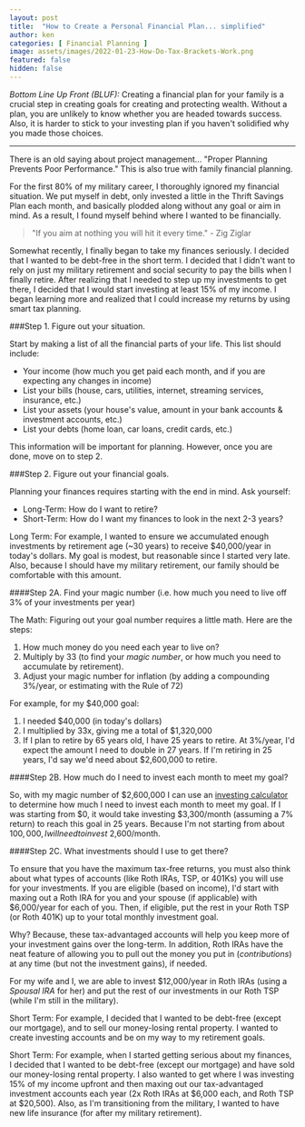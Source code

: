 ```yaml
---
layout: post
title:  "How to Create a Personal Financial Plan... simplified"
author: ken
categories: [ Financial Planning ]
image: assets/images/2022-01-23-How-Do-Tax-Brackets-Work.png
featured: false
hidden: false
---
```


*Bottom Line Up Front (BLUF):* Creating a financial plan for your family is a crucial step in creating goals for creating and protecting wealth.  Without a plan, you are unlikely to know whether you are headed towards success.  Also, it is harder to stick to your investing plan if you haven't solidified why you made those choices.   

-------

There is an old saying about project management... "Proper Planning Prevents Poor Performance."  This is also true with family financial planning.

For the first 80% of my military career, I thoroughly ignored my financial situation.  We put myself in debt, only invested a little in the Thrift Savings Plan each month, and basically plodded along without any goal or aim in mind.  As a result, I found myself behind where I wanted to be financially.  

> "If you aim at nothing you will hit it every time." - Zig Ziglar

Somewhat recently, I finally began to take my finances seriously.  I decided that I wanted to be debt-free in the short term.  I decided that I didn't want to rely on just my military retirement and social security to pay the bills when I finally retire.  After realizing that I needed to step up my investments to get there, I decided that I would start investing at least 15% of my income.  I began learning more and realized that I could increase my returns by using smart tax planning.

###Step 1. Figure out your situation.

Start by making a list of all the financial parts of your life.  This list should include:
- Your income (how much you get paid each month, and if you are expecting any changes in income)
- List your bills (house, cars, utilities, internet, streaming services, insurance, etc.)
- List your assets (your house's value, amount in your bank accounts & investment accounts, etc.)
- List your debts (home loan, car loans, credit cards, etc.)

This information will be important for planning.  However, once you are done, move on to step 2.

###Step 2. Figure out your financial goals.

Planning your finances requires starting with the end in mind.  Ask yourself: 
- Long-Term: How do I want to retire?  
- Short-Term: How do I want my finances to look in the next 2-3 years?

Long Term:
For example, I wanted to ensure we accumulated enough investments by retirement age (~30 years) to receive $40,000/year in today's dollars.  My goal is modest, but reasonable since I started very late.  Also, because I should have my military retirement, our family should be comfortable with this amount.

####Step 2A. Find your magic number (i.e. how much you need to live off 3% of your investments per year)

The Math:
Figuring out your goal number requires a little math.  Here are the steps:
1. How much money do you need each year to live on?
2. Multiply by 33 (to find your _magic number_, or how much you need to accumulate by retirement).  
3. Adjust your magic number for inflation (by adding a compounding 3%/year, or estimating with the Rule of 72)

For example, for my $40,000 goal:
1. I needed $40,000 (in today's dollars)
2. I multiplied by 33x, giving me a total of $1,320,000
3. If I plan to retire by 65 years old, I have 25 years to retire.  At 3%/year, I'd expect the amount I need to double in 27 years.  If I'm retiring in 25 years, I'd say we'd need about $2,600,000 to retire.

####Step 2B. How much do I need to invest each month to meet my goal?

So, with my magic number of $2,600,000 I can use an [investing calculator](https://smartasset.com/investing/investment-calculator) to determine how much I need to invest each month to meet my goal.  If I was starting from $0, it would take investing $3,300/month (assuming a 7% return) to reach this goal in 25 years.  Because I'm not starting from about $100,000, I will need to invest ~$2,600/month. 

####Step 2C. What investments should I use to get there?

To ensure that you have the maximum tax-free returns, you must also think about what types of accounts (like Roth IRAs, TSP, or 401Ks) you will use for your investments.  If you are eligible (based on income), I'd start with maxing out a Roth IRA for you and your spouse (if applicable) with $6,000/year for each of you.  Then, if eligible, put the rest in your Roth TSP (or Roth 401K) up to your total monthly investment goal.

Why?  Because, these tax-advantaged accounts will help you keep more of your investment gains over the long-term.  In addition, Roth IRAs have the neat feature of allowing you to pull out the money you put in (_contributions_) at any time (but not the investment gains), if needed.  

For my wife and I, we are able to invest $12,000/year in Roth IRAs (using a _Spousal IRA_ for her) and put the rest of our investments in our Roth TSP (while I'm still in the military).  


Short Term: 
For example, I decided that I wanted to be debt-free (except our mortgage), and to sell our money-losing rental property.  I wanted to create investing accounts and be on my way to my retirement goals.  


Short Term:
For example, when I started getting serious about my finances, I decided that I wanted to be debt-free (except our mortgage) and have sold our money-losing rental property.  I also wanted to get where I was investing 15% of my income upfront and then maxing out our tax-advantaged investment accounts each year (2x Roth IRAs at $6,000 each, and Roth TSP at $20,500).  Also, as I'm transitioning from the military, I wanted to have new life insurance (for after my military retirement).










